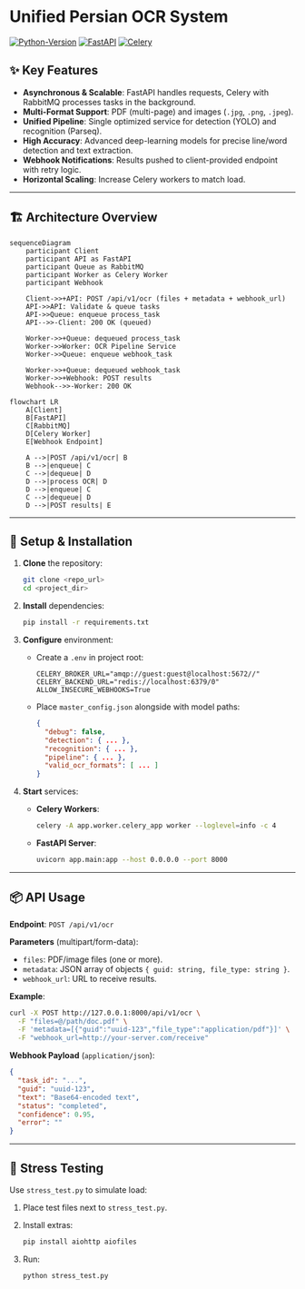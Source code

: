 # Unified Persian OCR System

[![Python-Version](https://img.shields.io/badge/Python-3.10+-blue.svg)](https://www.python.org/downloads/)
[![FastAPI](https://img.shields.io/badge/Framework-FastAPI-green.svg)](https://fastapi.tiangolo.com/)
[![Celery](https://img.shields.io/badge/Async-Celery-orange.svg)](https://docs.celeryq.dev/en/stable/)

## ✨ Key Features

* **Asynchronous & Scalable**: FastAPI handles requests, Celery with RabbitMQ processes tasks in the background.
* **Multi-Format Support**: PDF (multi-page) and images (`.jpg`, `.png`, `.jpeg`).
* **Unified Pipeline**: Single optimized service for detection (YOLO) and recognition (Parseq).
* **High Accuracy**: Advanced deep-learning models for precise line/word detection and text extraction.
* **Webhook Notifications**: Results pushed to client-provided endpoint with retry logic.
* **Horizontal Scaling**: Increase Celery workers to match load.

---

## 🏗️ Architecture Overview

```mermaid
sequenceDiagram
    participant Client
    participant API as FastAPI
    participant Queue as RabbitMQ
    participant Worker as Celery Worker
    participant Webhook

    Client->>+API: POST /api/v1/ocr (files + metadata + webhook_url)
    API->>API: Validate & queue tasks
    API->>Queue: enqueue process_task
    API-->>-Client: 200 OK (queued)

    Worker->>+Queue: dequeued process_task
    Worker->>Worker: OCR Pipeline Service
    Worker->>Queue: enqueue webhook_task

    Worker->>+Queue: dequeued webhook_task
    Worker->>+Webhook: POST results
    Webhook-->>-Worker: 200 OK
```

```mermaid
flowchart LR
    A[Client]
    B[FastAPI]
    C[RabbitMQ]
    D[Celery Worker]
    E[Webhook Endpoint]

    A -->|POST /api/v1/ocr| B
    B -->|enqueue| C
    C -->|dequeue| D
    D -->|process OCR| D
    D -->|enqueue| C
    C -->|dequeue| D
    D -->|POST results| E
```

---

## 🚀 Setup & Installation

1. **Clone** the repository:

   ```bash
   git clone <repo_url>
   cd <project_dir>
   ```

2. **Install** dependencies:

   ```bash
   pip install -r requirements.txt
   ```

3. **Configure** environment:

   * Create a `.env` in project root:

     ```env
     CELERY_BROKER_URL="amqp://guest:guest@localhost:5672//"
     CELERY_BACKEND_URL="redis://localhost:6379/0"
     ALLOW_INSECURE_WEBHOOKS=True
     ```
   * Place `master_config.json` alongside with model paths:

     ```json
     {
       "debug": false,
       "detection": { ... },
       "recognition": { ... },
       "pipeline": { ... },
       "valid_ocr_formats": [ ... ]
     }
     ```

4. **Start** services:

   * **Celery Workers**:

     ```bash
     celery -A app.worker.celery_app worker --loglevel=info -c 4
     ```
   * **FastAPI Server**:

     ```bash
     uvicorn app.main:app --host 0.0.0.0 --port 8000
     ```

---

## 📦 API Usage

**Endpoint**: `POST /api/v1/ocr`

**Parameters** (multipart/form-data):

* `files`: PDF/image files (one or more).
* `metadata`: JSON array of objects `{ guid: string, file_type: string }`.
* `webhook_url`: URL to receive results.

**Example**:

```bash
curl -X POST http://127.0.0.1:8000/api/v1/ocr \
  -F "files=@/path/doc.pdf" \
  -F 'metadata=[{"guid":"uuid-123","file_type":"application/pdf"}]' \
  -F "webhook_url=http://your-server.com/receive"
```

**Webhook Payload** (`application/json`):

```json
{
  "task_id": "...",
  "guid": "uuid-123",
  "text": "Base64-encoded text",
  "status": "completed",
  "confidence": 0.95,
  "error": ""
}
```

---

## 🧪 Stress Testing

Use `stress_test.py` to simulate load:

1. Place test files next to `stress_test.py`.
2. Install extras:

   ```bash
   pip install aiohttp aiofiles
   ```
3. Run:

   ```bash
   python stress_test.py
   ```
